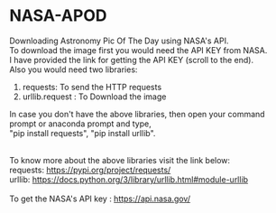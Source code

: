 # NASA-APOD
Downloading Astronomy Pic Of The Day using NASA's API.<br>
To download the image first you would need the API KEY from NASA.<br>
I have provided the link for getting the API KEY (scroll to the end).<br>
Also you would need two libraries:<br>
1. requests: To send the HTTP requests<br>
2. urllib.request : To Download the image<br>

In case you don't have the above libraries, then open your command prompt or anaconda prompt and type,<br>
"pip install requests", "pip install urllib".<br><br>

To know more about the above libraries visit the link below:<br>
requests: https://pypi.org/project/requests/  <br>
urllib:  https://docs.python.org/3/library/urllib.html#module-urllib <br><br>
To get the NASA's API key :  https://api.nasa.gov/
